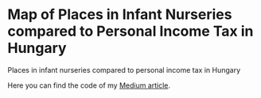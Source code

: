 # Map of Places in Infant Nurseries compared to Personal Income Tax in Hungary
Places in infant nurseries compared to personal income tax in Hungary

Here you can find the code of my [Medium article](https://github.com/MatyasSebestyen/map_hun_nurseryplaces-incometax.git).
